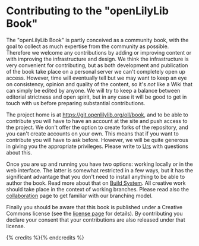 # Contributing to the "openLilyLib Book"

The "openLilyLib Book" is partly conceived as a community book, with the goal to
collect as much expertise from the community as possible.  Therefore we welcome
any contributions by adding or improving content or with improving the
infrastructure and design.  We think the infrastructure is very convenient for
contributing, but as both development and publication of the book take place on
a personal server we can't completely open up access.  However, time will
eventually tell but we may want to keep an eye on consistency, opinion and
quality of the content, so it's *not* like a Wiki that can simply be edited by
anyone.  We will try to keep a balance between editorial strictness and open
spirit, but in any case it will be good to get in touch with us before preparing
substantial contributions.

The project home is at https://git.openlilylib.org/oll/book, and to be able
to contribute you will have to have an account at the site and push access to the
project.  We don't offer the option to create forks of the repository, and you
can't create accounts on your own.  This means that if you want to contribute
you will have to ask before.  However, we will be quite generous in giving you
the appropriate privileges.  Please write to [Urs](mailto:ul@openlilylib.org)
with questions about this.

Once you are up and running you have two options: working locally or in the web
interface.  The latter is somewhat restricted in a few ways, but it has the
significant advantage that you don't need to install anything to be able to
author the book.  Read more about that on [Build System](build-system.html).
All creative work should take place in the context of working branches. Please
read also the [collaboration](collaboration.html) page to get familiar with
our branching model.

Finally you should be aware that this book is published under a Creative Commons
license (see the [license page](../license.html) for details).  By contributing
you declare your consent that your contributions are also released under that
license.

{% credits %}{% endcredits %}
